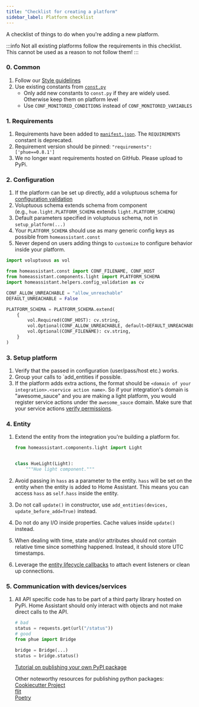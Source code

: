 ```yaml
---
title: "Checklist for creating a platform"
sidebar_label: Platform checklist
---
```


A checklist of things to do when you're adding a new platform.

:::info
Not all existing platforms follow the requirements in this checklist. This cannot be used as a reason to not follow them!
:::

### 0. Common

1. Follow our [Style guidelines](development_guidelines.md)
2. Use existing constants from [`const.py`](https://github.com/home-assistant/core/blob/dev/homeassistant/const.py)
   - Only add new constants to `const.py` if they are widely used. Otherwise keep them on platform level
   - Use `CONF_MONITORED_CONDITIONS` instead of `CONF_MONITORED_VARIABLES`

### 1. Requirements

1. Requirements have been added to [`manifest.json`](creating_integration_manifest.md). The `REQUIREMENTS` constant is deprecated.
2. Requirement version should be pinned: `"requirements": ['phue==0.8.1']`
3. We no longer want requirements hosted on GitHub. Please upload to PyPi.

### 2. Configuration

1. If the platform can be set up directly, add a voluptuous schema for [configuration validation](development_validation.md)
2. Voluptuous schema extends schema from component  
   (e.g., `hue.light.PLATFORM_SCHEMA` extends `light.PLATFORM_SCHEMA`)
3. Default parameters specified in voluptuous schema, not in `setup_platform(...)`
4. Your `PLATFORM_SCHEMA` should use as many generic config keys as possible from `homeassistant.const`
5. Never depend on users adding things to `customize` to configure behavior inside your platform.

```python
import voluptuous as vol

from homeassistant.const import CONF_FILENAME, CONF_HOST
from homeassistant.components.light import PLATFORM_SCHEMA
import homeassistant.helpers.config_validation as cv

CONF_ALLOW_UNREACHABLE = "allow_unreachable"
DEFAULT_UNREACHABLE = False

PLATFORM_SCHEMA = PLATFORM_SCHEMA.extend(
    {
        vol.Required(CONF_HOST): cv.string,
        vol.Optional(CONF_ALLOW_UNREACHABLE, default=DEFAULT_UNREACHABLE): cv.boolean,
        vol.Optional(CONF_FILENAME): cv.string,
    }
)
```

### 3. Setup platform

1. Verify that the passed in configuration (user/pass/host etc.) works.
2. Group your calls to `add_entities if possible.
3. If the platform adds extra actions, the format should be `<domain of your integration>.<service action name>`. So if your integration's domain is "awesome_sauce" and you are making a light platform, you would register service actions under the `awesome_sauce` domain. Make sure that your service actions [verify permissions](auth_permissions.md#checking-permissions).

### 4. Entity

1. Extend the entity from the integration you're building a platform for.

    ```python
    from homeassistant.components.light import Light
    
    
    class HueLight(Light):
        """Hue light component."""
    ```

2. Avoid passing in `hass` as a parameter to the entity. `hass` will be set on the entity when the entity is added to Home Assistant. This means you can access `hass` as `self.hass` inside the entity.
3. Do not call `update()` in constructor, use `add_entities(devices, update_before_add=True)` instead.
4. Do not do any I/O inside properties. Cache values inside `update()` instead.
5. When dealing with time, state and/or attributes should not contain relative time since something happened. Instead, it should store UTC timestamps.
6. Leverage the [entity lifecycle callbacks](core/entity.md#lifecycle-hooks) to attach event listeners or clean up connections.

### 5. Communication with devices/services

1. All API specific code has to be part of a third party library hosted on PyPi. Home Assistant should only interact with objects and not make direct calls to the API.

    ```python
    # bad
    status = requests.get(url("/status"))
    # good
    from phue import Bridge

    bridge = Bridge(...)
    status = bridge.status()
    ```

    [Tutorial on publishing your own PyPI package](https://towardsdatascience.com/how-to-open-source-your-first-python-package-e717444e1da0)

    Other noteworthy resources for publishing python packages:  
    [Cookiecutter Project](https://cookiecutter.readthedocs.io/)  
    [flit](https://flit.readthedocs.io/)  
    [Poetry](https://python-poetry.org/)  
